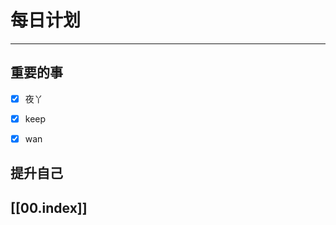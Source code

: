 
# 每日计划
---
## 重要的事

- [x]    夜丫
- [x]   keep
- [x]  wan 



## 提升自己

  



## [[00.index]]










